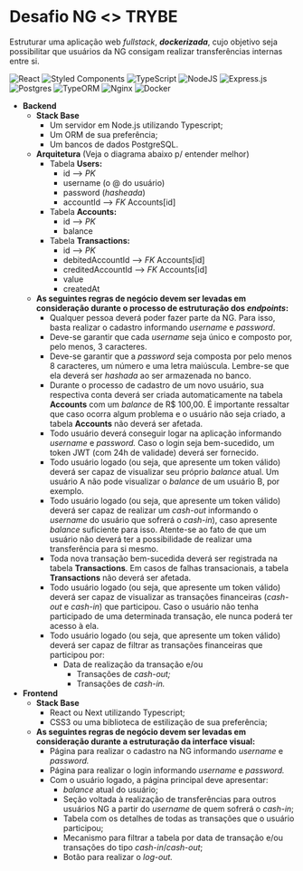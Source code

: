 # Desafio NG <> TRYBE
Estruturar uma aplicação web *fullstack*, ***dockerizada***, cujo objetivo seja possibilitar que usuários da NG consigam realizar transferências internas entre si.

![React](https://img.shields.io/badge/react-%2320232a.svg?style=for-the-badge&logo=react&logoColor=%2361DAFB)
![Styled Components](https://img.shields.io/badge/styled--components-DB7093?style=for-the-badge&logo=styled-components&logoColor=white)
![TypeScript](https://img.shields.io/badge/typescript-%23007ACC.svg?style=for-the-badge&logo=typescript&logoColor=white)
![NodeJS](https://img.shields.io/badge/node.js-6DA55F?style=for-the-badge&logo=node.js&logoColor=white)
![Express.js](https://img.shields.io/badge/express.js-%23404d59.svg?style=for-the-badge&logo=express&logoColor=%2361DAFB)
![Postgres](https://img.shields.io/badge/postgres-%23316192.svg?style=for-the-badge&logo=postgresql&logoColor=white)
![TypeORM](https://img.shields.io/badge/TypeORM-%23000000.svg?style=for-the-badge)
![Nginx](https://img.shields.io/badge/nginx-%23009639.svg?style=for-the-badge&logo=nginx&logoColor=white)
![Docker](https://img.shields.io/badge/docker-%230db7ed.svg?style=for-the-badge&logo=docker&logoColor=white)

- **Backend**
    - **Stack Base**
        - Um servidor em Node.js utilizando Typescript;
        - Um ORM de sua preferência;
        - Um bancos de dados PostgreSQL.
    - **Arquitetura** (Veja o diagrama abaixo p/ entender melhor)
        - Tabela **Users:**
            - id —> *PK*
            - username (o @ do usuário)
            - password (*hasheada*)
            - accountId —> *FK* Accounts[id]
        - Tabela **Accounts:**
            - id —> *PK*
            - balance
        - Tabela **Transactions:**
            - id —> *PK*
            - debitedAccountId —> *FK* Accounts[id]
            - creditedAccountId —> *FK* Accounts[id]
            - value
            - createdAt
    - **As seguintes regras de negócio devem ser levadas em consideração durante o processo de estruturação dos *endpoints*:**
        - Qualquer pessoa deverá poder fazer parte da NG. Para isso, basta realizar o cadastro informando *username* e *password*.
        - Deve-se garantir que cada *username* seja único e composto por, pelo menos, 3 caracteres.
        - Deve-se garantir que a *password* seja composta por pelo menos 8 caracteres, um número e uma letra maiúscula. Lembre-se que ela deverá ser *hashada* ao ser armazenada no banco.
        - Durante o processo de cadastro de um novo usuário, sua respectiva conta deverá ser criada automaticamente na tabela **Accounts** com um *balance* de R$ 100,00. É importante ressaltar que caso ocorra algum problema e o usuário não seja criado,  a tabela **Accounts** não deverá ser afetada.
        - Todo usuário deverá conseguir logar na aplicação informando *username* e *password.* Caso o login seja bem-sucedido, um token JWT (com 24h de validade) deverá ser fornecido.
        - Todo usuário logado (ou seja, que apresente um token válido) deverá ser capaz de visualizar seu próprio *balance* atual. Um usuário A não pode visualizar o *balance* de um usuário B, por exemplo.
        - Todo usuário logado (ou seja, que apresente um token válido) deverá ser capaz de realizar um *cash-out* informando o *username* do usuário que sofrerá o *cash-in*), caso apresente *balance* suficiente para isso. Atente-se ao fato de que um usuário não deverá ter a possibilidade de realizar uma transferência para si mesmo.
        - Toda nova transação bem-sucedida deverá ser registrada na tabela **Transactions**. Em casos de falhas transacionais, a tabela **Transactions** não deverá ser afetada.
        - Todo usuário logado (ou seja, que apresente um token válido) deverá ser capaz de visualizar as transações financeiras (*cash-out* e *cash-in*) que participou. Caso o usuário não tenha participado de uma determinada transação, ele nunca poderá ter acesso à ela.
        - Todo usuário logado (ou seja, que apresente um token válido) deverá ser capaz de filtrar as transações financeiras que participou por:
            - Data de realização da transação e/ou
                - Transações de *cash-out;*
                - Transações de *cash-in.*
- **Frontend**
    - **Stack Base**
        - React ou Next utilizando Typescript;
        - CSS3 ou uma biblioteca de estilização de sua preferência;
    - **As seguintes regras de negócio devem ser levadas em consideração durante a estruturação da interface visual:**
        - Página para realizar o cadastro na NG informando *username* e *password.*
        - Página para realizar o login informando *username* e *password.*
        - Com o usuário logado, a página principal deve apresentar:
            - *balance* atual do usuário;
            - Seção voltada à realização de transferências para outros usuários NG a partir do *username* de quem sofrerá o *cash-in*;
            - Tabela com os detalhes de todas as transações que o usuário participou;
            - Mecanismo para filtrar a tabela por data de transação e/ou transações do tipo *cash-in*/*cash-out*;
            - Botão para realizar o *log-out.*
